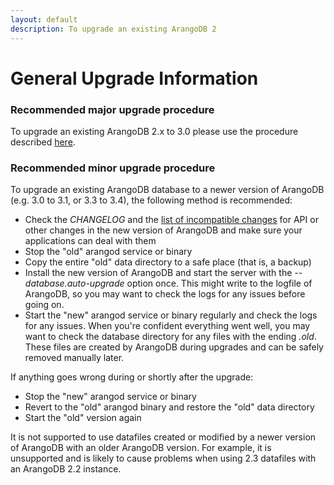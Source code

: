 ```yaml
---
layout: default
description: To upgrade an existing ArangoDB 2
---
```

General Upgrade Information
===========================

### Recommended major upgrade procedure

To upgrade an existing ArangoDB 2.x to 3.0 please use the procedure described
[here](administration-upgrading-upgrading30.html).

### Recommended minor upgrade procedure

To upgrade an existing ArangoDB database to a newer version of ArangoDB 
(e.g. 3.0 to 3.1, or 3.3 to 3.4), the following method is recommended:

* Check the *CHANGELOG* and the
  [list of incompatible changes](releasenotes-upgradingchanges28.html) for API or
  other changes in the new version of ArangoDB and make sure your applications
  can deal with them
* Stop the "old" arangod service or binary
* Copy the entire "old" data directory to a safe place (that is, a backup)
* Install the new version of ArangoDB and start the server with
  the *--database.auto-upgrade* option once. This might write to the logfile of ArangoDB,
  so you may want to check the logs for any issues before going on.
* Start the "new" arangod service or binary regularly and check the logs for any
  issues. When you're confident everything went well, you may want to check the
  database directory for any files with the ending *.old*. These files are
  created by ArangoDB during upgrades and can be safely removed manually later.

If anything goes wrong during or shortly after the upgrade:

* Stop the "new" arangod service or binary
* Revert to the "old" arangod binary and restore the "old" data directory
* Start the "old" version again

It is not supported to use datafiles created or modified by a newer
version of ArangoDB with an older ArangoDB version. For example, it is
unsupported and is likely to cause problems when using 2.3 datafiles
with an ArangoDB 2.2 instance.
